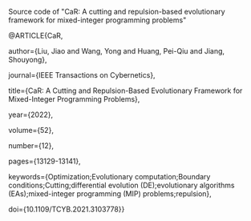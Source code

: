 Source code of "CaR: A cutting and repulsion-based evolutionary framework for mixed-integer programming problems"

@ARTICLE{CaR,

  author={Liu, Jiao and Wang, Yong and Huang, Pei-Qiu and Jiang, Shouyong},
  
  journal={IEEE Transactions on Cybernetics}, 
  
  title={CaR: A Cutting and Repulsion-Based Evolutionary Framework for Mixed-Integer Programming Problems}, 
  
  year={2022},
  
  volume={52},
  
  number={12},
  
  pages={13129-13141},
  
  keywords={Optimization;Evolutionary computation;Boundary conditions;Cutting;differential evolution (DE);evolutionary algorithms (EAs);mixed-integer programming (MIP) problems;repulsion},
  
  doi={10.1109/TCYB.2021.3103778}}
